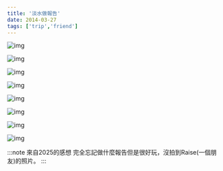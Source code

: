 ```yaml
---
title: '淡水做報告'
date: 2014-03-27
tags: ['trip','friend']
---
```


![img](./img_ig/201403/003.jpg)

![img](./img_ig/201403/001.jpg)

![img](./img_ig/201403/002.jpg)

![img](./img_ig/201403/004.jpg)

![img](./img_ig/201403/006.jpg)

![img](./img_ig/201403/007.jpg)

![img](./img_ig/201403/005.jpg)

![img](./img_ig/201403/008.jpg)

:::note 來自2025的感想
完全忘記做什麼報告但是很好玩，沒拍到Raise(一個朋友)的照片。
:::